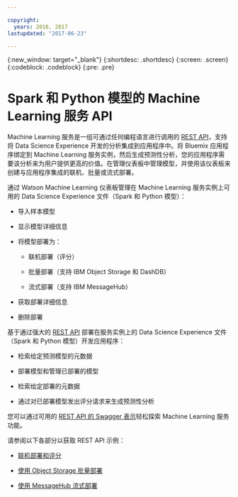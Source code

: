 ```yaml
---

copyright:
  years: 2016, 2017
lastupdated: "2017-06-23"

---
```


{:new_window: target="_blank"}
{:shortdesc: .shortdesc}
{:screen: .screen}
{:codeblock: .codeblock}
{:pre: .pre}

# Spark 和 Python 模型的 Machine Learning 服务 API


Machine Learning 服务是一组可通过任何编程语言进行调用的 [REST API](https://watson-ml-api.mybluemix.net/)，支持将 Data Science Experience 开发的分析集成到应用程序中。将 Bluemix 应用程序绑定到 Machine Learning 服务实例，然后生成预测性分析，您的应用程序需要该分析来为用户提供更高的价值。在管理仪表板中管理模型，并使用该仪表板来创建与应用程序集成的联机、批量或流式部署。

通过 Watson Machine Learning 仪表板管理在 Machine Learning 服务实例上可用的 Data Science Experience 文件（Spark 和 Python 模型）：

*  导入样本模型

*  显示模型详细信息

*  将模型部署为：

   *  联机部署（评分）

   *  批量部署（支持 IBM Object Storage 和 DashDB）

   *  流式部署（支持 IBM MessageHub）

*  获取部署详细信息

*  删除部署


基于通过强大的 [REST API](https://watson-ml-api.mybluemix.net/) 部署在服务实例上的 Data Science Experience 文件（Spark 和 Python 模型）开发应用程序：

*  检索给定预测模型的元数据

*  部署模型和管理已部署的模型

*  检索给定部署的元数据

*  通过对已部署模型发出评分请求来生成预测性分析

您可以通过可用的 [REST API 的 Swagger 表示](https://watson-ml-api.mybluemix.net/)轻松探索 Machine Learning 服务功能。

请参阅以下各部分以获取 REST API 示例：

*  [联机部署和评分](pm_service_api_spark_online.html)

*  [使用 Object Storage 批量部署](pm_service_api_spark_batch.html)

*  [使用 MessageHub 流式部署](pm_service_api_spark_streaming.html)
